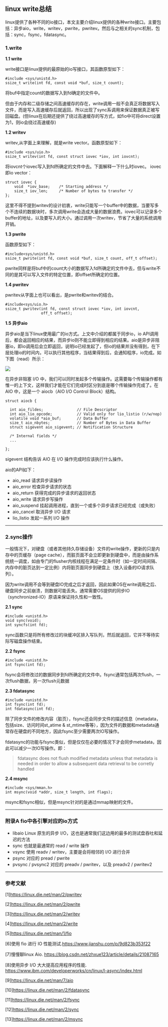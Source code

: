 ## linux write总结
linux提供了各种不同的io接口，本文主要介绍linux提供的各种write接口。主要包括：异步aio，write，writev，pwrite，pwritev。然后与之相关的sync机制，包括：sync，fsync，fdatasync。
### 1.write 
**1.1 write**

write接口是linux提供的最原始的io写接口，其函数原型如下：
```
#include <sys/unistd.h>
ssize_t write(int fd, const void *buf, size_t count);
```
将buf中指定count的数据写入到fd确定的文件中。

但由于内存和二级存储之间高速缓存的存在，write调用一般不会真正将数据写入文件，而是写入高速缓存后就返回，所以出现了sync系调用来保证数据真正被写回磁盘。(但linux在后期还提供了绕过高速缓存的写方式，如fio中可将direct设置为1，则io会绕过高速缓存)

**1.2 writev**

writev,从字面上来理解，就是write vector。函数原型如下：
```
#include <sys/uio.h>
ssize_t writev(int fd, const struct iovec *iov, int iovcnt);
```
将iovcnt个iovec写入到fd所确定的文件中去。下面解释一下什么时iovec。 iovec即io vector：
```
struct iovec {
    void  *iov_base;    /* Starting address */
    size_t iov_len;     /* Number of bytes to transfer */
};
```
这里不得不提到writev的设计初衷，write只能写一个buffer中的数据，当要写多个不连续的数据块时，多次调用write会造成大量的数据浪费。iovec可以记录多个buffer的地址，以及要写入的大小。通过调用一次writev，节省了大量的系统调用开销。

**1.3 pwrite**

函数原型如下：
```
#include<sys/unistd.h>
ssize_t pwrite(int fd, const void *buf, size_t count, off_t offset);
```
pwrite同样是将buf中的count大小的数据写入fd所确定的文件中去，但与write不同的是其可以写入文件的特定位置，即offset所确定的位置。

**1.4 pwritev**

pwritev从字面上也可以看出，是pwrite和writev的结合。
```
#include<sys/uio.h>
ssize_t pwritev(int fd, const struct iovec *iov, int iovcnt,
                off_t offset);
```

**1.5 异步aio**

异步aio是当下linux使用最广的io方式。上文中介绍的都属于同步io，io API调用后，都会返回相应的结果，而异步io则不能立即得到相应的结果。aio是异步非阻塞io，即io调用后会立即返回，说明io已经发起了，但io的结果并没有得到，在下层处理io的时间内，可以执行其他程序，当结果得到后，会通知程序，io完成。如下图（read）所示：

![](https://i.imgur.com/mbgAOmv.gif)

在异步非阻塞 I/O 中，我们可以同时发起多个传输操作。这需要每个传输操作都有惟一的上下文，这样我们才能在它们完成时区分到底是哪个传输操作完成了。在 AIO 中，这是一个 aiocb（AIO I/O Control Block）结构。
```
struct aiocb {
 
  int aio_fildes;               // File Descriptor
  int aio_lio_opcode;           // Valid only for lio_listio (r/w/nop)
  volatile void *aio_buf;       // Data Buffer
  size_t aio_nbytes;            // Number of Bytes in Data Buffer
  struct sigevent aio_sigevent; // Notification Structure
 
  /* Internal fields */
  ...
 
};
```
sigevent 结构告诉 AIO 在 I/O 操作完成时应该执行什么操作。

aio的API如下：
- aio_read	    请求异步读操作
- aio_error	    检查异步请求的状态
- aio_return	获得完成的异步请求的返回状态
- aio_write	    请求异步写操作
- aio_suspend	挂起调用进程，直到一个或多个异步请求已经完成（或失败）
- aio_cancel	取消异步 I/O 请求
- lio_listio	发起一系列 I/O 操作
---
### 2.sync操作

一般情况下，对硬盘（或者其他持久存储设备）文件的write操作，更新的只是内存中的页缓存（page cache），而脏页面不会立即更新到硬盘中，而是由操作系统统一调度，如由专门的flusher内核线程在满足一定条件时（如一定时间间隔、内存中的脏页达到一定比例）内将脏页面同步到硬盘上（放入设备的IO请求队列）。

因为write调用不会等到硬盘IO完成之后才返回，因此如果OS在write调用之后、硬盘同步之前崩溃，则数据可能丢失。通常需要OS提供的同步IO（synchronized-IO）原语来保证持久性和一致性。

**2.1 sync**
```
#include <unistd.h>
void sync(void);
int syncfs(int fd);
```
sync函数只是将所有修改过的块缓冲区排入写队列，然后就返回，它并不等待实际写磁盘操作结束。

**2.2 fsync**
```
#include <unistd.h>
int fsync(int fd);
```
fsync会将修改过的数据同步到fd所确定的文件中。fsync通常包括两次flush，一次flush数据，另一次flush元数据

**2.3 fdatasync**
```
#include <unistd.h>
int fsync(int fd);
int fdatasync(int fd);
```
除了同步文件的修改内容（脏页），fsync还会同步文件的描述信息（metadata，包括size、访问时间st_atime & st_mtime等等），因为文件的数据和metadata通常存在硬盘的不同地方，因此fsync至少需要两次IO写操作。

fdatasync的功能与fsync类似，但是仅仅在必要的情况下才会同步metadata，因此可以减少一次IO写操作。即：
>fdatasync does not flush modified metadata unless that metadata is needed in order to allow a subsequent data retrieval to be corretly handled

**2.4 msync**
```
#include <sys/mman.h>
int msync(void *addr, size_t length, int flags);
```
msync和fsync相似，但是msync针对的是通过mmap映射的文件。

---
### 附录A fio中各引擎对应的io方式

- libaio Linux 原生的异步 I/O，这也是通常我们这边用的最多的测试盘吞吐和延迟的方法
- sync 也就是最通常的 read / write 操作
- vsync 使用 readv / writev，主要是会将相邻的 I/O 进行合并
- psync 对应的 pread / pwrite
- pvsync / pvsync2 对应的 preadv / pwritev，以及 preadv2 / pwritev2

---
### 参考文献
[1]https://linux.die.net/man/2/pwritev

[2]https://linux.die.net/man/2/pwrite

[3]https://linux.die.net/man/2/writev

[4]https://linux.die.net/man/2/write

[5]https://linux.die.net/man/1/fio

[6]使用 fio 进行 IO 性能测试.https://www.jianshu.com/p/9d823b353f22

[7]慢慢聊linux Aio. https://blog.csdn.net/zhxue123/article/details/21087165

[8]使用异步 I/O 大大提高应用程序的性能. https://www.ibm.com/developerworks/cn/linux/l-async/index.html

[9]https://linux.die.net/man/7/aio

[10]https://linux.die.net/man/2/fdatasync

[11]https://linux.die.net/man/2/fsync

[12]https://linux.die.net/man/2/sync

[13]https://linux.die.net/man/2/msync